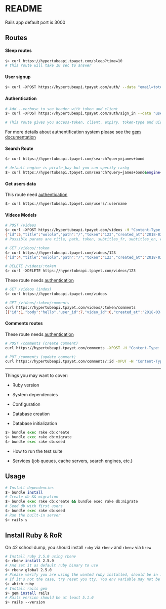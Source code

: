 

# README

Rails app default port is 3000

## Routes

#### Sleep routes
```bash
$> curl https://hypertubeapi.tpayet.com/sleep?time=10
# this route will take 10 sec to answer
```

#### User signup
```bash
$> curl -XPOST https://hypertubeapi.tpayet.com/auth/ --data "email=totolapaille@gmail.com&username=totolapaille&password=QWErty123&password_confirmation=QWErty123&firstname=Thomas&lastname=Payet"
```

#### Authentication
```bash
# Add --verbose to see header with token and client
$> curl -XPOST https://hypertubeapi.tpayet.com/auth/sign_in --data "username=tpayet&password=QWErty123"

# This route gives you access-token, client, expiry, token-type and uid you must set in you header for later request
```

For more details about authentification system please see the [gem documentation](https://github.com/lynndylanhurley/devise_token_auth#usage-tldr)

#### Search Route
```bash
$> curl https://hypertubeapi.tpayet.com/search?query=james+bond

# default engine is pirate_bay but you can specify rarbg
$> curl https://hypertubeapi.tpayet.com/search?query=james+bond&engine=rarbg
```

#### Get users data
This route need [authentication](https://github.com/tpayet/Hypertube/tree/master/backend_api#authentication)
```bash
$> curl https://hypertubeapi.tpayet.com/users/:username
```

#### Videos Models
```bash
# POST /videos
$> curl -XPOST https://hypertubeapi.tpayet.com/videos -H "Content-Type: application/json" -d '{"video": {"token":"123", "path":"/", "title":"wololo", "subtitles_fr":"path", "subtitles_en":"path"}}'
{"id":5,"title":"wololo","path":"/","token":"123","created_at":"2018-03-02T14:16:25.391Z","updated_at":"2018-03-02T14:16:25.391Z"}
# Possible params are title, path, token, subtitles_fr, subtitles_en, content_rating, runtime, description, rating, poster, director, metascore, writer

# GET /videos/:token
$> curl https://hypertubeapi.tpayet.com/videos/123
{"id":4,"title":"wololo","path":"/","token":"123","created_at":"2018-03-02T13:45:43.779Z","updated_at":"2018-03-02T13:45:43.779Z"}

# DELETE /videos/:token
$> curl -XDELETE https://hypertubeapi.tpayet.com/videos/123
```
These route needs [authentication](https://github.com/tpayet/Hypertube/tree/master/backend_api#authentication)
```bash
# GET /videos (index)
$> curl https://hypertubeapi.tpayet.com/videos

# GET /videos/:token/comments
curl https://hypertubeapi.tpayet.com/videos/:token/comments
[{"id":1,"body":"hello","user_id":7,"video_id":6,"created_at":"2018-03-10T18:27:33.853Z","updated_at":"2018-03-10T18:27:33.853Z"}]
```
#### Comments routes

These route needs [authentication](https://github.com/tpayet/Hypertube/tree/master/backend_api#authentication)
```bash
# POST /comments (create comment)
curl https://hypertubeapi.tpayet.com/comments -XPOST -H "Content-Type: application/json" -d '{"comment": {"body": "prout", "user_id": 7, "video_id": 6}}'

# PUT /comments (update comment)
curl https://hypertubeapi.tpayet.com/comments/:id -XPUT -H "Content-Type: application/json" -d '{"comment": {"body": "wsh", "user_id": 7, "video_id": 6}}'
```

----


Things you may want to cover:

* Ruby version

* System dependencies

* Configuration

* Database creation

* Database initialization
```bash
$> bundle exec rake db:create
$> bundle exec rake db:migrate
$> bundle exec rake db:seed
```
* How to run the test suite

* Services (job queues, cache servers, search engines, etc.)

## Usage
```bash
# Install dependencies
$> bundle install
# Create db && migration
$> bundle exec rake db:create && bundle exec rake db:migrate
# Seed db with first users
$> bundle exec rake db:seed
# Run the built-in server
$> rails s
```

## Install Ruby & RoR
On 42 school dump, you should install `ruby` via `rbenv` and `rbenv` via `brew`

```bash
# Install ruby 2.5.0 using rbenv
$> rbenv install 2.5.0
# And set it as default ruby binary to use
$> rbenv global 2.5.0
# Please verify you are using the wanted ruby installed, should be in .rbenv dir.
# If it's not the case, try reset you tty. You env variable may not be up to date.
$> which ruby
# Install rails gem
$> gem install rails
# Rails version should be at least 5.1.0
$> rails --version
```

